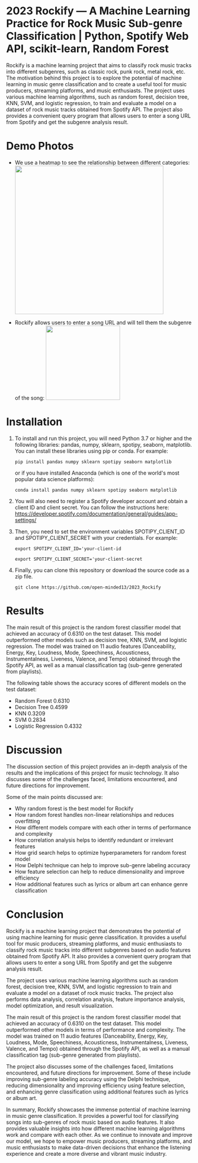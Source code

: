 # 2023 Rockify — A Machine Learning Practice for Rock Music Sub-genre Classification | Python, Spotify Web API, scikit-learn, Random Forest

Rockify is a machine learning project that aims to classify rock music tracks into different subgenres, such as classic rock, punk rock, metal rock, etc. The motivation behind this project is to explore the potential of machine learning in music genre classification and to create a useful tool for music producers, streaming platforms, and music enthusiasts. The project uses various machine learning algorithms, such as random forest, decision tree, KNN, SVM, and logistic regression, to train and evaluate a model on a dataset of rock music tracks obtained from Spotify API. The project also provides a convenient query program that allows users to enter a song URL from Spotify and get the subgenre analysis result.

# Demo Photos

- We use a heatmap to see the relationship between different categories:
  <kbd><img src="https://github.com/open-minded13/2023_Rockify/assets/52095472/7278a68e-979d-4c2b-a68f-ea131a73a09f.png" height="400px"/></kbd>

- Rockify allows users to enter a song URL and will tell them the subgenre of the song:
  <kbd><img src="https://github.com/open-minded13/2023_Rockify/assets/52095472/d1184af4-fef9-44e9-9114-8236510d228d.png" height="200px"/></kbd>


# Installation
1. To install and run this project, you will need Python 3.7 or higher and the following libraries: pandas, numpy, sklearn, spotipy, seaborn, matplotlib. You can install these libraries using pip or conda. For example:

   `pip install pandas numpy sklearn spotipy seaborn matplotlib`

   or if you have installed Anaconda (which is one of the world's most popular data science platforms): 

   `conda install pandas numpy sklearn spotipy seaborn matplotlib`

2. You will also need to register a Spotify developer account and obtain a client ID and client secret. You can follow the instructions here: https://developer.spotify.com/documentation/general/guides/app-settings/

3. Then, you need to set the environment variables SPOTIPY_CLIENT_ID and SPOTIPY_CLIENT_SECRET with your credentials. For example:

   `export SPOTIPY_CLIENT_ID='your-client-id`
   
   `export SPOTIPY_CLIENT_SECRET='your-client-secret`

4. Finally, you can clone this repository or download the source code as a zip file.

   `git clone https://github.com/open-minded13/2023_Rockify`
   
# Results
The main result of this project is the random forest classifier model that achieved an accuracy of 0.6310 on the test dataset. This model outperformed other models such as decision tree, KNN, SVM, and logistic regression. The model was trained on 11 audio features (Danceability, Energy, Key, Loudness, Mode, Speechiness, Acousticness, Instrumentalness, Liveness, Valence, and Tempo) obtained through the Spotify API, as well as a manual classification tag (sub-genre generated from playlists).

The following table shows the accuracy scores of different models on the test dataset:

- Random Forest	0.6310
- Decision Tree	0.4599
- KNN	0.3209
- SVM	0.2834
- Logistic Regression	0.4332

# Discussion
The discussion section of this project provides an in-depth analysis of the results and the implications of this project for music technology. It also discusses some of the challenges faced, limitations encountered, and future directions for improvement.

Some of the main points discussed are:

- Why random forest is the best model for Rockify
- How random forest handles non-linear relationships and reduces overfitting
- How different models compare with each other in terms of performance and complexity
- How correlation analysis helps to identify redundant or irrelevant features
- How grid search helps to optimize hyperparameters for random forest model
- How Delphi technique can help to improve sub-genre labeling accuracy
- How feature selection can help to reduce dimensionality and improve efficiency
- How additional features such as lyrics or album art can enhance genre classification

# Conclusion
Rockify is a machine learning project that demonstrates the potential of using machine learning for music genre classification. It provides a useful tool for music producers, streaming platforms, and music enthusiasts to classify rock music tracks into different subgenres based on audio features obtained from Spotify API. It also provides a convenient query program that allows users to enter a song URL from Spotify and get the subgenre analysis result.

The project uses various machine learning algorithms such as random forest, decision tree, KNN, SVM, and logistic regression to train and evaluate a model on a dataset of rock music tracks. The project also performs data analysis, correlation analysis, feature importance analysis, model optimization, and result visualization.

The main result of this project is the random forest classifier model that achieved an accuracy of 0.6310 on the test dataset. This model outperformed other models in terms of performance and complexity. The model was trained on 11 audio features (Danceability, Energy, Key, Loudness, Mode, Speechiness, Acousticness, Instrumentalness, Liveness, Valence, and Tempo) obtained through the Spotify API, as well as a manual classification tag (sub-genre generated from playlists).

The project also discusses some of the challenges faced, limitations encountered, and future directions for improvement. Some of these include improving sub-genre labeling accuracy using the Delphi technique, reducing dimensionality and improving efficiency using feature selection, and enhancing genre classification using additional features such as lyrics or album art.

In summary, Rockify showcases the immense potential of machine learning in music genre classification. It provides a powerful tool for classifying songs into sub-genres of rock music based on audio features. It also provides valuable insights into how different machine learning algorithms work and compare with each other. As we continue to innovate and improve our model, we hope to empower music producers, streaming platforms, and music enthusiasts to make data-driven decisions that enhance the listening experience and create a more diverse and vibrant music industry.
